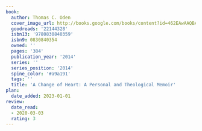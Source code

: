 ```yaml
---
book:
  author: Thomas C. Oden
  cover_image_url: http://books.google.com/books/content?id=462EAwAAQBAJ&printsec=frontcover&img=1&zoom=1&source=gbs_api
  goodreads: '22144328'
  isbn13: '9780830840359'
  isbn9: 0830840354
  owned: ''
  pages: '384'
  publication_year: '2014'
  series: ''
  series_position: '2014'
  spine_color: '#a9a191'
  tags: ''
  title: 'A Change of Heart: A Personal and Theological Memoir'
plan:
  date_added: 2023-01-01
review:
  date_read:
  - 2020-03-03
  rating: 3
---
```


